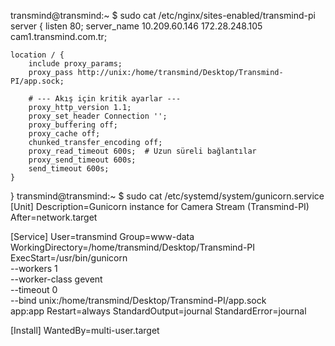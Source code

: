 transmind@transmind:~ $ sudo cat /etc/nginx/sites-enabled/transmind-pi 
server {
    listen 80;
    server_name 10.209.60.146 172.28.248.105 cam1.transmind.com.tr;

    location / {
        include proxy_params;
        proxy_pass http://unix:/home/transmind/Desktop/Transmind-PI/app.sock;

        # --- Akış için kritik ayarlar ---
        proxy_http_version 1.1;
        proxy_set_header Connection '';
        proxy_buffering off;
        proxy_cache off;
        chunked_transfer_encoding off;
        proxy_read_timeout 600s;  # Uzun süreli bağlantılar
        proxy_send_timeout 600s;
        send_timeout 600s;
    }
}
transmind@transmind:~ $ sudo cat /etc/systemd/system/gunicorn.service
[Unit]
Description=Gunicorn instance for Camera Stream (Transmind-PI)
After=network.target

[Service]
User=transmind
Group=www-data
WorkingDirectory=/home/transmind/Desktop/Transmind-PI
ExecStart=/usr/bin/gunicorn \
    --workers 1 \
    --worker-class gevent \
    --timeout 0 \
    --bind unix:/home/transmind/Desktop/Transmind-PI/app.sock \
    app:app
Restart=always
StandardOutput=journal
StandardError=journal

[Install]
WantedBy=multi-user.target